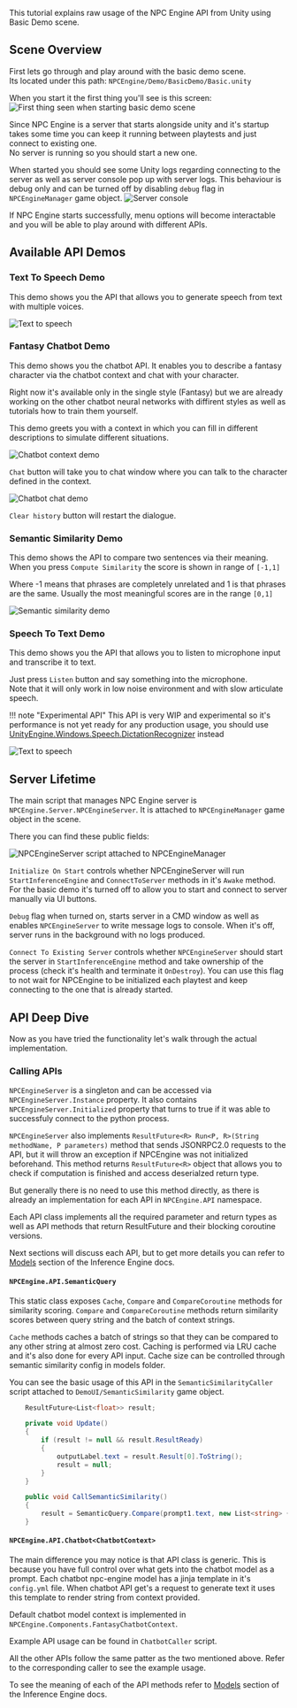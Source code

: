 This tutorial explains raw usage of the NPC Engine API from Unity using Basic Demo scene.

## Scene Overview

First lets go through and play around with the basic demo scene.  
Its located under this path: `NPCEngine/Demo/BasicDemo/Basic.unity`

When you start it the first thing you'll see is this screen:
![First thing seen when starting basic demo scene](../resources/basic_scene_first.png)

Since NPC Engine is a server that starts alongside unity and it's startup takes some time you can keep it running between playtests and just connect to existing one.  
No server is running so you should start a new one.

When started you should see some Unity logs regarding connecting to the server as well as server console pop up with server logs. This behaviour is debug only and can be turned off by disabling `debug` flag in `NPCEngineManager` game object.
![Server console](../resources/npc_engine_console.png)

If NPC Engine starts successfully, menu options will become interactable and you will be able to play around with different APIs.

## Available API Demos

### Text To Speech Demo

This demo shows you the API that allows you to generate speech from text with multiple voices.

![Text to speech](../resources/text_to_speech.png)

### Fantasy Chatbot Demo

This demo shows you the chatbot API. It enables you to describe a fantasy character via the chatbot context and chat with your character.

Right now it's available only in the single style (Fantasy) but we are already working on the other chatbot neural networks with diffirent styles as well as tutorials how to train them yourself.

This demo greets you with a context in which you can fill in different descriptions to simulate different situations.

![Chatbot context demo](../resources/chatbot_context.png)

`Chat` button will take you to chat window where you can talk to the character defined in the context.

![Chatbot chat demo](../resources/chatbot_chat.png)

`Clear history` button will restart the dialogue.


### Semantic Similarity Demo

This demo shows the API to compare two sentences via their meaning.  
When you press `Compute Similarity` the score is shown in range of `[-1,1]`

Where -1 means that phrases are completely unrelated and 1 is that phrases are the same. Usually the most meaningful scores are in the range `[0,1]` 

![Semantic similarity demo](../resources/semantic_similarity.png)

### Speech To Text Demo

This demo shows you the API that allows you to listen to microphone input and 
transcribe it to text.

Just press `Listen` button and say something into the microphone.  
Note that it will only work in low noise environment and with slow articulate speech.

!!! note "Experimental API"
    This API is very WIP and experimental so it's performance is not yet ready
    for any production usage, you should use 
    [UnityEngine.Windows.Speech.DictationRecognizer](https://docs.unity3d.com/ScriptReference/Windows.Speech.DictationRecognizer.html) instead

![Text to speech](../resources/speech_to_text.png)

## Server Lifetime

The main script that manages NPC Engine server is `NPCEngine.Server.NPCEngineServer`. It is attached to `NPCEngineManager` game object in the scene.

There you can find these public fields:

![NPCEngineServer script attached to NPCEngineManager](../resources/npc_engine_server_script.png)

`Initialize On Start` controls whether NPCEngineServer will run `StartInferenceEngine` and `ConnectToServer` methods in it's `Awake` method.
For the basic demo it's turned off to allow you to start and connect to server manually via UI buttons.

`Debug` flag when turned on, starts server in a CMD window as well as enables `NPCEngineServer` to write message logs to console.
When it's off, server runs in the background with no logs produced.

`Connect To Existing Server` controls whether `NPCEngineServer` should start the server in `StartInferenceEngine` method
and take ownership of the process (check it's health and terminate it `OnDestroy`).
You can use this flag to not wait for NPCEngine to be initialized each playtest and keep connecting to the one that is already started.

## API Deep Dive

Now as you have tried the functionality let's walk through the actual implementation.

### Calling APIs

`NPCEngineServer` is a singleton and can be accessed via `NPCEngineServer.Instance` property. 
It also contains `NPCEngineServer.Initialized` property that turns to true if it was able to successfuly connect to the python process.

`NPCEngineServer` also implements `ResultFuture<R> Run<P, R>(String methodName, P parameters)` method that sends JSONRPC2.0 requests to the API, 
but it will throw an exception if NPCEngine was not initialized beforehand. This method returns `ResultFuture<R>` object that allows you to check if 
computation is finished and access deserialzed return type.

But generally there is no need to use this method directly, as there is already an implementation for each API in `NPCEngine.API` namespace.

Each API class implements all the required parameter and return types as well as API methods that return ResultFuture and their blocking coroutine versions.  

Next sections will discuss each API, but to get more details you can refer to [Models](../../inference_engine/models) section of the Inference Engine docs.

#### `NPCEngine.API.SemanticQuery`

This static class exposes `Cache`, `Compare` and `CompareCoroutine` methods for similarity scoring.
`Compare` and `CompareCoroutine` methods return similarity scores between query string and the batch of context strings.

`Cache` methods caches a batch of strings so that they can be compared to any other string at almost zero cost.
Caching is performed via LRU cache and it's also done for every API input. Cache size can be controlled through semantic similarity config in models folder.

You can see the basic usage of this API in the `SemanticSimilarityCaller` script attached to `DemoUI/SemanticSimilarity` game object.

```C#
    ResultFuture<List<float>> result;

    private void Update()
    {
        if (result != null && result.ResultReady)
        {
            outputLabel.text = result.Result[0].ToString();
            result = null;
        }
    }

    public void CallSemanticSimilarity()
    {
        result = SemanticQuery.Compare(prompt1.text, new List<string> { prompt2.text });
    }
```

#### `NPCEngine.API.Chatbot<ChatbotContext>`

The main difference you may notice is that API class is generic. 
This is because you have full control over what gets into the chatbot model as a prompt.
Each chatbot npc-engine model has a jinja template in it's `config.yml` file.
When chatbot API get's a request to generate text it uses this template to render string from context provided. 

Default chatbot model context is implemented in `NPCEngine.Components.FantasyChatbotContext`.

Example API usage can be found in `ChatbotCaller` script.

All the other APIs follow the same patter as the two mentioned above. Refer to the corresponding caller to see the example usage.

To see the meaning of each of the API methods refer to [Models](../../inference_engine/models) section of the Inference Engine docs.